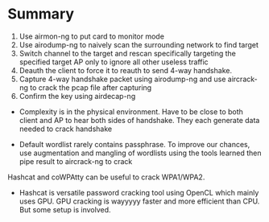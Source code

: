# Summary

1. Use airmon-ng to put card to monitor mode
2. Use airodump-ng to naively scan the surrounding network to find target
3. Switch channel to the target and rescan specifically targeting the specified target AP only to ignore all other useless traffic
4. Deauth the client to force it to reauth to send 4-way handshake.
5. Capture 4-way handshake packet using airodump-ng and use aircrack-ng to crack the pcap file after capturing
6. Confirm the key using airdecap-ng

- Complexity is in the physical environment. Have to be close to both client and AP to hear both sides of handshake. They each generate data needed to crack handshake

- Default wordlist rarely contains passphrase. To improve our chances, use augmentation and mangling of wordlists using the tools learned then pipe result to aircrack-ng to crack

Hashcat and coWPAtty can be useful to crack WPA1/WPA2. 

- Hashcat is versatile password cracking tool using OpenCL which mainly uses GPU. GPU cracking is wayyyyy faster and more efficient than CPU. But some setup is involved.